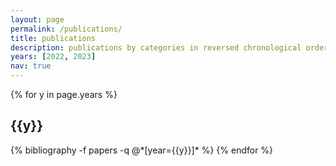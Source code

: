 ```yaml
---
layout: page
permalink: /publications/
title: publications
description: publications by categories in reversed chronological order. generated by jekyll-scholar.
years: [2022, 2023]
nav: true
---
```


<div class="publications">

{% for y in page.years %}
  <h2 class="year">{{y}}</h2>
  {% bibliography -f papers -q @*[year={{y}}]* %}
{% endfor %}

</div>
